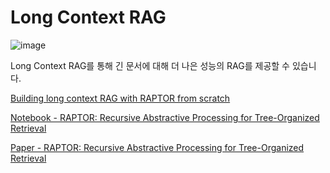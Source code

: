 # Long Context RAG

![image](https://github.com/user-attachments/assets/8f193c82-ac96-42d2-b207-50ba366b1885)

Long Context RAG를 통해 긴 문서에 대해 더 나은 성능의 RAG를 제공할 수 있습니다.

[Building long context RAG with RAPTOR from scratch](https://www.youtube.com/watch?v=jbGchdTL7d0)

[Notebook - RAPTOR: Recursive Abstractive Processing for Tree-Organized Retrieval](https://github.com/langchain-ai/langchain/blob/master/cookbook/RAPTOR.ipynb)

[Paper - RAPTOR: Recursive Abstractive Processing for Tree-Organized Retrieval](https://arxiv.org/abs/2401.18059)

